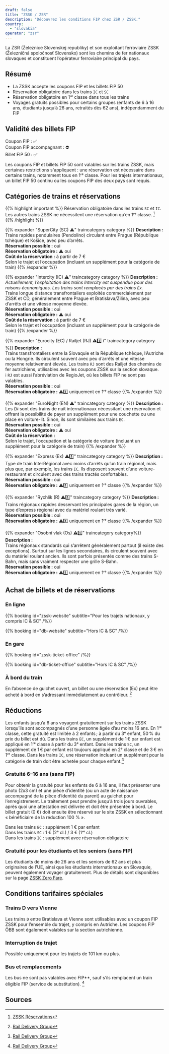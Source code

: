 ```yaml
---
draft: false
title: "ZSSK / ZSR"
description: "Découvrez les conditions FIP chez ZSR / ZSSK."
country:
  - "slovakia"
operator: "zsr"
---
```


La ZSR (Železnice Slovenskej republiky) et son exploitant ferroviaire ZSSK (Železničná spoločnosť Slovensko) sont les chemins de fer nationaux slovaques et constituent l’opérateur ferroviaire principal du pays.

## Résumé

- La ZSSK accepte les coupons FIP et les billets FIP 50
- Réservation obligatoire dans les trains `IC` et `SC`
- Réservation obligatoire en 1ʳᵉ classe dans tous les trains
- Voyages gratuits possibles pour certains groupes (enfants de 6 à 16 ans, étudiants jusqu’à 26 ans, retraités dès 62 ans), indépendamment du FIP

## Validité des billets FIP

Coupon FIP : ✅ \
Coupon FIP accompagnant : ⛔ \
Billet FIP 50 : ✅

Les coupons FIP et billets FIP 50 sont valables sur les trains ZSSK, mais certaines restrictions s'appliquent : une réservation est nécessaire dans certains trains, notamment tous en 1ʳᵉ classe. Pour les trajets internationaux, un billet FIP 50 continu ou les coupons FIP des deux pays sont requis.

## Catégories de trains et réservations
{{% highlight important %}}
Réservation obligatoire dans les trains `SC` et `IC`. Les autres trains ZSSK ne nécessitent une réservation qu’en 1ʳᵉ classe. [^2]
{{% /highlight %}}

{{% expander "SuperCity (SC) ⚠️" traincategory category %}}
**Description :** \
Trains rapides pendulaires (Pendolino) circulant entre Prague (République tchèque) et Košice, avec peu d’arrêts. \
**Réservation possible :** oui \
**Réservation obligatoire :** ⚠️ oui \
**Coût de la réservation :** à partir de 7 € \
Selon le trajet et l’occupation (incluant un supplément pour la catégorie de train)
{{% /expander %}}

{{% expander "Intercity (IC) ⚠️" traincategory category %}}
**Description :** \
*Actuellement, l’exploitation des trains Intercity est suspendue pour des raisons économiques. Les trains sont remplacés par des trains `Ex`.* \
Trains longue distance transfrontaliers exploités commercialement par ZSSK et CD, généralement entre Prague et Bratislava/Zilina, avec peu d’arrêts et une vitesse moyenne élevée. \
**Réservation possible :** oui \
**Réservation obligatoire :** ⚠️ oui \
**Coût de la réservation :** à partir de 7 € \
Selon le trajet et l’occupation (incluant un supplément pour la catégorie de train)
{{% /expander %}}

{{% expander "Eurocity (EC) / Railjet (RJ) ⚠️1️⃣ ℹ️" traincategory category %}}
**Description :** \
Trains transfrontaliers entre la Slovaquie et la République tchèque, l’Autriche ou la Hongrie. Ils circulent souvent avec peu d’arrêts et une vitesse moyenne relativement élevée. Les trains `RJ` sont des Railjet des chemins de fer autrichiens, utilisables avec les coupons ZSSK sur la section slovaque. \
ℹ️ `RJ` est aussi l’abréviation de RegioJet, où les billets FIP ne sont pas valables. \
**Réservation possible :** oui \
**Réservation obligatoire :** ⚠️1️⃣ uniquement en 1ʳᵉ classe
{{% /expander %}}

{{% expander "EuroNight (EN) ⚠️" traincategory category %}}
**Description :** \
Les `EN` sont des trains de nuit internationaux nécessitant une réservation et offrant la possibilité de payer un supplément pour une couchette ou une place en voiture-lit. Sinon, ils sont similaires aux trains `EC`. \
**Réservation possible :** oui \
**Réservation obligatoire :** ⚠️ oui \
**Coût de la réservation :** \
Selon le trajet, l’occupation et la catégorie de voiture (incluant un supplément pour la catégorie de train)
{{% /expander %}}

{{% expander "Express (Ex) ⚠️1️⃣" traincategory category %}}
**Description :** \
Type de train InterRégional avec moins d’arrêts qu’un train régional, mais plus que, par exemple, les trains `IC`. Ils disposent souvent d’une voiture-restaurant et circulent avec des trains tractés confortables. \
**Réservation possible :** oui \
**Réservation obligatoire :** ⚠️1️⃣ uniquement en 1ʳᵉ classe
{{% /expander %}}

{{% expander "Rychlik (R) ⚠️1️⃣" traincategory category %}}
**Description :** \
Trains régionaux rapides desservant les principales gares de la région, un type d’express régional avec du matériel roulant très varié. \
**Réservation possible :** oui \
**Réservation obligatoire :** ⚠️1️⃣ uniquement en 1ʳᵉ classe
{{% /expander %}}

{{% expander "Osobní vlak (Os) ⚠️1️⃣" traincategory category%}}
**Description :** \
Trains régionaux standards qui s’arrêtent généralement partout (il existe des exceptions). Surtout sur les lignes secondaires, ils circulent souvent avec du matériel roulant ancien. Ils sont parfois présentés comme des trains S-Bahn, mais sans vraiment respecter une grille S-Bahn. \
**Réservation possible :** oui \
**Réservation obligatoire :** ⚠️1️⃣ uniquement en 1ʳᵉ classe
{{% /expander %}}

## Achat de billets et de réservations

### En ligne

{{% booking id="zssk-website" subtitle="Pour les trajets nationaux, y compris IC & SC" /%}}

{{% booking id="db-website" subtitle="Hors IC & SC" /%}}

### En gare

{{% booking id="zssk-ticket-office" /%}}

{{% booking id="db-ticket-office" subtitle="Hors IC & SC" /%}}

### À bord du train

En l’absence de guichet ouvert, un billet ou une réservation (Ex) peut être acheté à bord en s’adressant immédiatement au contrôleur. [^1]

## Réductions

Les enfants jusqu’à 6 ans voyagent gratuitement sur les trains ZSSK lorsqu’ils sont accompagnés d’une personne âgée d’au moins 16 ans. En 1ʳᵉ classe, cette gratuité est limitée à 2 enfants ; à partir du 3ᵉ enfant, 50 % du prix du billet est dû. Dans les trains `EC`, un supplément de 1 € par enfant est appliqué en 1ʳᵉ classe à partir du 3ᵉ enfant. Dans les trains `SC`, un supplément de 1 € par enfant est toujours appliqué en 2ᵉ classe et de 3 € en 1ʳᵉ classe. Dans les trains `IC`, une réservation incluant un supplément pour la catégorie de train doit être achetée pour chaque enfant.[^1]

### Gratuité 6–16 ans (sans FIP)

Pour obtenir la gratuité pour les enfants de 6 à 16 ans, il faut présenter une photo (2x3 cm) et une pièce d’identité (ou un acte de naissance accompagné de la pièce d’identité du parent) au guichet pour l’enregistrement. Le traitement peut prendre jusqu’à trois jours ouvrables, après quoi une attestation est délivrée et doit être présentée à bord. Le billet gratuit (0 €) doit ensuite être réservé sur le site ZSSK en sélectionnant « bénéficiaire de la réduction 100 % ».

Dans les trains `EC` : supplément 1 € par enfant \
Dans les trains `SC` : 1 € (2ᵉ cl.) / 3 € (1ʳᵉ cl.) \
Dans les trains `IC` : supplément avec réservation obligatoire

### Gratuité pour les étudiants et les seniors (sans FIP)

Les étudiants de moins de 26 ans et les seniors de 62 ans et plus originaires de l’UE, ainsi que les étudiants internationaux en Slovaquie, peuvent également voyager gratuitement. Plus de détails sont disponibles sur la page [ZSSK Zero Fare](https://www.zssk.sk/en/zero-fare/).

## Conditions tarifaires spéciales

### Trains D vers Vienne

Les trains `D` entre Bratislava et Vienne sont utilisables avec un coupon FIP ZSSK pour l’ensemble du trajet, y compris en Autriche. Les coupons FIP ÖBB sont également valables sur la section autrichienne.

### Interruption de trajet

Possible uniquement pour les trajets de 101 km ou plus.

### Bus et remplacements

Les bus ne sont pas valables avec FIP**, sauf s’ils remplacent un train éligible FIP (service de substitution). [^1]

## Sources

[^1]: [Rail Delivery Group](https://www.raildeliverygroup.com/rst/europe-and-fip.html)
[^2]: [ZSSK Réservations](https://www.zssk.sk/en/seat-reservations)
